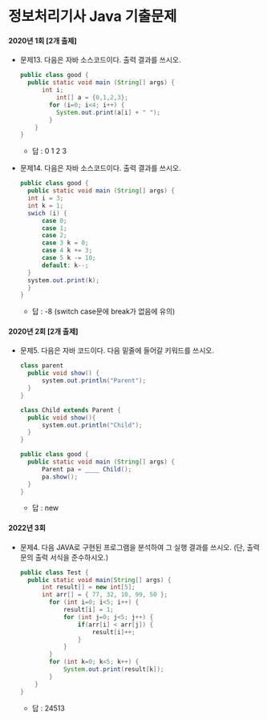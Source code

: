 # 정보처리기사 Java 기출문제



#### 2020년 1회 [2개 출제]

- 문제13. 다음은 자바 소스코드이다. 출력 결과를 쓰시오.

  ```java
  public class good {
  	public static void main (String[] args) {
      	int i;
        	int[] a = {0,1,2,3};
          for (i=0; i<4; i++) {
          	System.out.print(a[i] + " ");
          }
      }
  }
  ```

  - 답 : 0 1 2 3

- 문제14. 다음은 자바 소스코드이다. 출력 결과를 쓰시오.

  ```java
  public class good {
  	public static void main (String[] args) {
  	int i = 3;
  	int k = 1;
  	swich (i) {
  		case 0;
  		case 1;
  		case 2;
  		case 3 k = 0;
  		case 4 k += 3;
  		case 5 k -= 10;
  		default: k--;
  	}
  	system.out.print(k);
  	}
  }
  ```

  - 답 : -8 (switch case문에 break가 없음에 유의)



#### 2020년 2회 [2개 출제]

- 문제5. 다음은 자바 코드이다. 다음 밑줄에 들어갈 키워드를 쓰시오.

  ```java
  class parent
  	public void show() {
  		system.out.println("Parent");
  	}
  }
  
  class Child extends Parent {
  	public void show(){
  		system.out.println("Child");
  	}
  }
  
  public class good {
  	public static void main (String[] args) {
  		Parent pa = ____ Child();
  	    pa.show();
  	}
  }
  ```

  - 답 : new



#### 2022년 3회

- 문제4. 다음 JAVA로 구현된 프로그램을 분석하여 그 실행 결과를 쓰시오. (단, 출력문의 출력 서식을 준수하시오.)

  ```java
  public class Test {
  	public static void main(String[] args) {
  		int result[] = new int[5];
  		int arr[] = { 77, 32, 10, 99, 50 };
          for (int i=0; i<5; i++) {
              result[i] = 1;
              for (int j=0; j<5; j++) {
                  if(arr[i] < arr[j]) {
                      result[i]++;
                  }
              }
          }
          for (int k=0; k<5; k++) {
              System.out.print(result[k]);
          }
      }
  }
  ```
  
  - 답 : 24513


